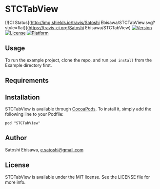 # STCTabView

[![CI Status](http://img.shields.io/travis/Satoshi Ebisawa/STCTabView.svg?style=flat)](https://travis-ci.org/Satoshi Ebisawa/STCTabView)
[![Version](https://img.shields.io/cocoapods/v/STCTabView.svg?style=flat)](http://cocoadocs.org/docsets/STCTabView)
[![License](https://img.shields.io/cocoapods/l/STCTabView.svg?style=flat)](http://cocoadocs.org/docsets/STCTabView)
[![Platform](https://img.shields.io/cocoapods/p/STCTabView.svg?style=flat)](http://cocoadocs.org/docsets/STCTabView)

## Usage

To run the example project, clone the repo, and run `pod install` from the Example directory first.

## Requirements

## Installation

STCTabView is available through [CocoaPods](http://cocoapods.org). To install
it, simply add the following line to your Podfile:

    pod "STCTabView"

## Author

Satoshi Ebisawa, e.satoshi@gmail.com

## License

STCTabView is available under the MIT license. See the LICENSE file for more info.

